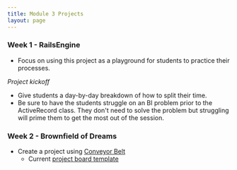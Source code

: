 ```yaml
---
title: Module 3 Projects
layout: page
---
```


### Week 1 - RailsEngine

* Focus on using this project as a playground for students to practice their processes.

*Project kickoff*

* Give students a day-by-day breakdown of how to split their time.
* Be sure to have the students struggle on an BI problem prior to the ActiveRecord class. They don't need to solve the problem but struggling will prime them to get the most out of the session.

### Week 2 - Brownfield of Dreams

* Create a project using [Conveyor Belt](http://conveyorbelt.herokuapp.com/)
  * Current [project board template](https://github.com/turingschool-examples/brownfield-of-dreams/projects/1)
